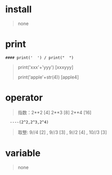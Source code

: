 # install

> none



# print

	#### print('  ') / print("  ")

> print('xxx'+'yyy')    [xxxyyy]
>
> print('apple'+str(4))    [apple4]



# operator



> 指数：2\*\*2 [4]    2\*\*3 [8]    2\*\*4 [16]  

 	  ----(2^2,2^3,2^4)

>  取整: 9//4 [2] , 9//3 [3] , 9//2 [4] , 10//3 [3]



# variable

> none



# 

